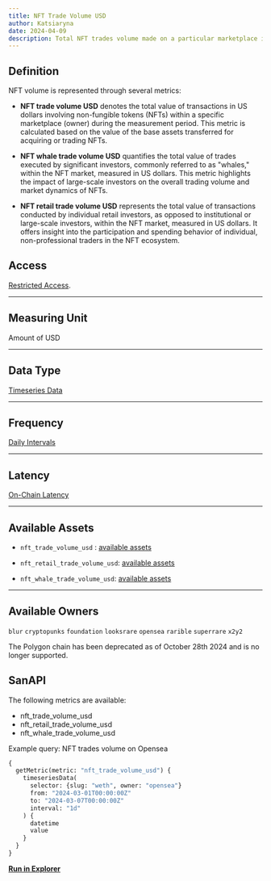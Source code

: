 ```yaml
---
title: NFT Trade Volume USD
author: Katsiaryna
date: 2024-04-09
description: Total NFT trades volume made on a particular marketplace in USD per day, NFT volume in USD made by NFT whales and NFT volumen in USD made by retail users on a particular marketplpace
---
```

## Definition

NFT volume is represented through several metrics:

- **NFT trade volume USD** denotes the total value of transactions in US dollars involving non-fungible tokens (NFTs) within a specific marketplace (owner) during the measurement period. This metric is calculated based on the value of the base assets transferred for acquiring or trading NFTs.

- **NFT whale trade volume USD** quantifies the total value of trades executed by significant investors, commonly referred to as "whales," within the NFT market, measured in US dollars. This metric highlights the impact of large-scale investors on the overall trading volume and market dynamics of NFTs.

- **NFT retail trade volume USD** represents the total value of transactions conducted by individual retail investors, as opposed to institutional or large-scale investors, within the NFT market, measured in US dollars. It offers insight into the participation and spending behavior of individual, non-professional traders in the NFT ecosystem.

## Access

[Restricted Access](/metrics/details/access#restricted-access).

---

## Measuring Unit

Amount of USD

---

## Data Type

[Timeseries Data](/metrics/details/data-type#timeseries-data)

---

## Frequency

[Daily Intervals](/metrics/details/frequency#daily-frequency)

---

## Latency

[On-Chain Latency](/metrics/details/latency#on-chain-latency)

---

## Available Assets

- `nft_trade_volume_usd` : [available assets](https://api.santiment.net/graphiql?query=%7B%0A%20%20getMetric(metric%3A%20%22nft_trade_volume_usd%22)%20%7B%0A%20%20%20%20metadata%20%7B%0A%20%20%20%20%20%20availableSlugs%0A%20%20%20%20%7D%0A%20%20%7D%0A%7D%0A)

- `nft_retail_trade_volume_usd`: [available assets](https://api.santiment.net/graphiql?query=%7B%0A%20%20getMetric(metric%3A%20%22nft_retail_trade_volume_usd%22)%20%7B%0A%20%20%20%20metadata%20%7B%0A%20%20%20%20%20%20availableSlugs%0A%20%20%20%20%7D%0A%20%20%7D%0A%7D%0A)

- `nft_whale_trade_volume_usd`: [available assets](https://api.santiment.net/graphiql?query=%7B%0A%20%20getMetric(metric%3A%20%22nft_whale_trade_volume_usd%22)%20%7B%0A%20%20%20%20metadata%20%7B%0A%20%20%20%20%20%20availableSlugs%0A%20%20%20%20%7D%0A%20%20%7D%0A%7D%0A)

---

## Available Owners

`blur`
`cryptopunks`
`foundation`
`looksrare`
`opensea`
`rarible`
`superrare`
`x2y2`

<Notebox type="note">
The Polygon chain has been deprecated as of October 28th 2024 and is no longer supported.
</Notebox>

## SanAPI

The following metrics are available:

- nft_trade_volume_usd
- nft_retail_trade_volume_usd
- nft_whale_trade_volume_usd

Example query: NFT trades volume on Opensea

```graphql
{
  getMetric(metric: "nft_trade_volume_usd") {
    timeseriesData(
      selector: {slug: "weth", owner: "opensea"}
      from: "2024-03-01T00:00:00Z"
      to: "2024-03-07T00:00:00Z"
      interval: "1d"
    ) {
      datetime
      value
    }
  }
}
```

**[Run in
Explorer](<https://api.santiment.net/graphiql?query=%7B%0A%20%20getMetric(metric%3A%20%22nft_trade_volume_usd%22)%20%7B%0A%20%20%20%20timeseriesData(%0A%20%20%20%20%20%20selector%3A%20%7Bslug%3A%20%22weth%22%2C%20owner%3A%20%22opensea%22%7D%0A%20%20%20%20%20%20from%3A%20%222024-03-01T00%3A00%3A00Z%22%0A%20%20%20%20%20%20to%3A%20%222024-03-07T00%3A00%3A00Z%22%0A%20%20%20%20%20%20interval%3A%20%221d%22%0A%20%20%20%20)%20%7B%0A%20%20%20%20%20%20datetime%0A%20%20%20%20%20%20value%0A%20%20%20%20%7D%0A%20%20%7D%0A%7D>)**
